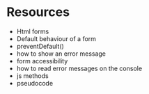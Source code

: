 # Resources

- Html forms
- Default behaviour of a form
- preventDefault()
- how to show an error message
- form accessibility
- how to read error messages on the console
- js methods
- pseudocode
